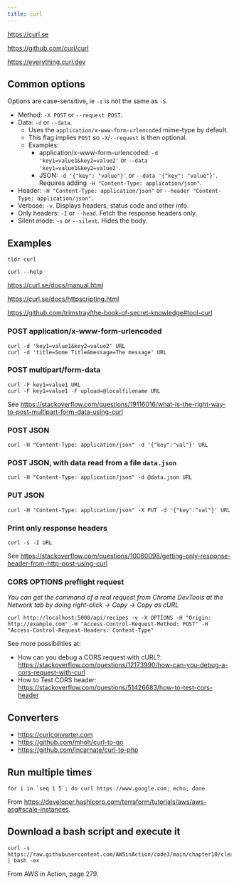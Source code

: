 ```yaml
---
title: curl
---
```


https://curl.se

https://github.com/curl/curl

https://everything.curl.dev

## Common options

Options are case-sensitive, ie `-s` is not the same as `-S`.

- Method: `-X POST` or `--request POST`.
- Data: `-d` or `--data`.
  - Uses the `application/x-www-form-urlencoded` mime-type by default.
  - This flag implies `POST` so `-X`/`--request` is then optional.
  - Examples:
    - application/x-www-form-urlencoded: `-d 'key1=value1&key2=value2'` or `--data 'key1=value1&key2=value2'`.
    - JSON: `-d '{"key": "value"}'` or `--data '{"key": "value"}'`. Requires adding `-H "Content-Type: application/json"`.
- Header: `-H "Content-Type: application/json"` or `--header "Content-Type: application/json"`.
- Verbose: `-v`. Displays headers, status code and other info.
- Only headers: `-I` or `--head`. Fetch the response headers only.
- Silent mode: `-s` or `--silent`. Hides the body.

## Examples

`tldr curl`

`curl --help`

https://curl.se/docs/manual.html

https://curl.se/docs/httpscripting.html

https://github.com/trimstray/the-book-of-secret-knowledge#tool-curl

### POST application/x-www-form-urlencoded

```shell
curl -d 'key1=value1&key2=value2' URL
curl -d 'title=Some Title&message=The message' URL
```

### POST multipart/form-data

```shell
curl -F key1=value1 URL
curl -F key1=value1 -F upload=@localfilename URL
```

See https://stackoverflow.com/questions/19116016/what-is-the-right-way-to-post-multipart-form-data-using-curl

### POST JSON

```shell
curl -H "Content-Type: application/json" -d '{"key":"val"}' URL
```

### POST JSON, with data read from a file `data.json`

```shell
curl -H "Content-Type: application/json" -d @data.json URL
```

### PUT JSON

```shell
curl -H "Content-Type: application/json" -X PUT -d '{"key":"val"}' URL
```

### Print only response headers

```shell
curl -s -I URL
```

See https://stackoverflow.com/questions/10060098/getting-only-response-header-from-http-post-using-curl

### CORS OPTIONS preflight request

_You can get the command of a real request from Chrome DevTools at the Network tab by doing right-click → Copy → Copy as cURL_

```shell
curl http://localhost:5000/api/recipes -v -X OPTIONS -H "Origin: http://example.com" -H "Access-Control-Request-Method: POST" -H "Access-Control-Request-Headers: Content-Type"
```

See more possibilities at:

- How can you debug a CORS request with cURL?: https://stackoverflow.com/questions/12173990/how-can-you-debug-a-cors-request-with-curl
- How to Test CORS header: https://stackoverflow.com/questions/51426683/how-to-test-cors-header

## Converters

- https://curlconverter.com
- https://github.com/mholt/curl-to-go
- https://github.com/incarnate/curl-to-php

## Run multiple times

```shell
for i in `seq 1 5`; do curl https://www.google.com; echo; done
```

From https://developer.hashicorp.com/terraform/tutorials/aws/aws-asg#scale-instances.

## Download a bash script and execute it

```shell
curl -s https://raw.githubusercontent.com/AWSinAction/code3/main/chapter10/cleanup.sh | bash -ex
```

From AWS in Action, page 279.
